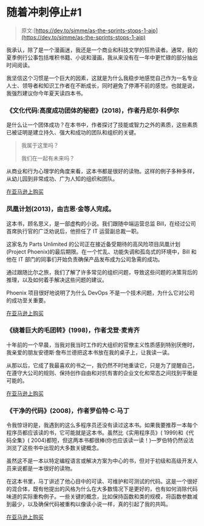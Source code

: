 # 随着冲刺停止#1

> 原文:[https://dev.to/simme/as-the-sprints-stops-1-aip](https://dev.to/simme/as-the-sprints-stops-1-aip)

我承认，除了是一个漫画迷，我还是一个商业和科技文学的狂热读者。通常，我的夏季例行公事包括堆积书籍、小说和漫画，我从来没有在一年中更忙碌的部分抽出时间阅读。

我坚信这个习惯是一个巨大的因素，这就是为什么我稳步地感觉自己作为一名专业人士、领导者和知识工作者在不断成长，同时避免了停滞不前的感觉。也就是说，我强烈建议你今年夏天读四本书。

### 《文化代码:高度成功团体的秘密》(2018)，作者丹尼尔·科伊尔

是什么让一个团体成功？在本书中，作者探讨了技能或智力之外的素质，这些素质已被证明是建立持久、强大和成功的团队和组织的关键。

> 我属于这里吗？
> 
> 我们在一起有未来吗？

从商业和行为心理学的角度来看，这本书都是很好的读物。这样的例子多种多样，从幼儿园到非常成功、广为人知的组织和团队。

[在亚马逊上购买](https://www.amazon.com/Culture-Code-Secrets-Highly-Successful/dp/B077B1WF85/)

### [](#the-phoenix-project-2013-by-gene-kim-et-al)凤凰计划(2013)，由吉恩·金等人完成。

这本书，顾名思义，是一部虚构的小说。我们跟随中端运营总监 Bill，在经过公司首席执行官的广泛劝说后，他担任了 IT 运营副总裁一职。

这家名为 Parts Unlimited 的公司正在接近备受期待的高风险项目凤凰计划(Project Phoenix)的最后期限。在一个忙乱、功能失调和孤岛式的环境中，Bill 和他在 IT 部门的同事们开始负责确保产品发布成为公司急需的成功。

通过跟随比尔之旅，我们了解了许多常见的组织问题，导致这些问题的决策背后的推理，以及如何着手解决这些问题的建议。

Phoenix 项目很好地说明了为什么 DevOps 不是一个技术问题，为什么它对公司的成功至关重要。

[在亚马逊上购买](https://www.amazon.com/Phoenix-Project-DevOps-Helping-Business/dp/0988262592/)

### [](#orbiting-the-giant-hairball-1998-by-gordon-mackenzie)《绕着巨大的毛团转》(1998)，作者戈登·麦肯齐

十年前的一个早晨，当我对我当时工作的大组织的官僚主义性质感到特别厌倦时，我亲爱的朋友安德斯·詹布兰德把这本书放在我的桌子上，让我读一读。

从那以后，它成了我最喜欢的书之一，我仍然不时地重读它，只是为了提醒自己，在遵守大公司的规则、保持创作自由和对抗有害的企业文化和常态之间找到平衡是可能的。

[在亚马逊上购买](https://www.amazon.com/Orbiting-Giant-Hairball-Corporate-Surviving/dp/0670879835)

### [](#clean-code-2008-by-robert-c-martin)《干净的代码》(2008)，作者罗伯特·C·马丁

令我惊讶的是，我遇到的这么多程序员还没有读过这本书。如果我要推荐一本每个程序员都应该读的书，它可能就是这本书。虽然比《实用程序员》( 1999)和《代码全集》( 2004)都短，但这两本书都很棒(你也应该读一读！)—罗伯特仍然设法浏览了这些书中出现的大多数关键概念。

虽然这不是一本以特定编程语言或解决方案为中心的书，但对于初级和高级开发人员来说都是一本很好的读物。

在这本书里，马丁讲述了他心目中的可读、可维护和可测试的代码。这是一个很好的混合体，既有他提出的风格为什么在大多数情况下是更好的，也有如何消除代码味道的实际重构例子。一些关键的概念，比如保持函数和类的规模，将函数参数减到最少，以及确保代码被重构以像读小说一样，真的引起了我的共鸣。

[在亚马逊上购买](https://www.amazon.com/gp/product/0132350882)